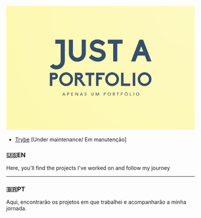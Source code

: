 ![Just a Portfolio](https://github.com/Alessandro-Mattos/Portfolio/blob/main/cover.png) 

- [Trybe](https://github.com/Alessandro-Mattos/Portfolio/tree/main/Trybe) [Under maintenance/ Em manutenção]


### :us:EN
<p>Here, you'll find the projects I've worked on and follow my journey</p>

---

###  :brazil:PT
<p>Aqui, encontrarão os projetos em que trabalhei e acompanharão a minha jornada.</p>






